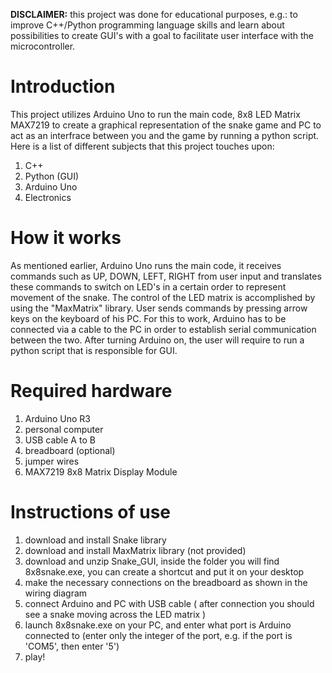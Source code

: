 **DISCLAIMER:** this project was done for educational purposes, e.g.: to improve C++/Python programming language skills and learn about possibilities to create GUI's with a goal to facilitate user interface with the microcontroller.

# Introduction
This project utilizes Arduino Uno to run the main code, 8x8 LED Matrix MAX7219 to create a graphical representation of the snake game and PC to act as an interfrace between you and the game by running a python script. Here is a list of different subjects that this project touches upon:
1. C++
2. Python (GUI)
3. Arduino Uno
4. Electronics

# How it works
As mentioned earlier, Arduino Uno runs the main code, it receives commands such as UP, DOWN, LEFT, RIGHT from user input and translates these commands to switch on LED's in a certain order to represent movement of the snake. The control of the LED matrix is accomplished by using the "MaxMatrix" library. User sends commands by pressing arrow keys on the keyboard of his PC. For this to work, Arduino has to be connected via a cable to the PC in order to establish serial communication between the two. After turning Arduino on, the user will require to run a python script that is responsible for GUI.


# Required hardware
1. Arduino Uno R3
2. personal computer
3. USB cable A to B
4. breadboard (optional)
5. jumper wires
6. MAX7219 8x8 Matrix Display Module

# Instructions of use
1. download and install Snake library
2. download and install MaxMatrix library (not provided)
3. download and unzip Snake_GUI, inside the folder you will find 8x8snake.exe, you can create a shortcut and put it on your desktop 
4. make the necessary connections on the breadboard as shown in the wiring diagram
5. connect Arduino and PC with USB cable ( after connection you should see a snake moving across the LED matrix )
6. launch 8x8snake.exe on your PC, and enter what port is Arduino connected to (enter only the integer of the port, e.g. if the port is 'COM5', then enter '5')
7. play!
